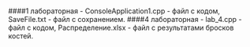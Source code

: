 # 
####1 лабораторная - ConsoleApplication1.cpp - файл с кодом, SaveFile.txt - файл с сохранением.
####4 лабораторная -  lab_4.cpp - файл с кодом, Распределение.xlsx - файл с результатами бросков костей.
